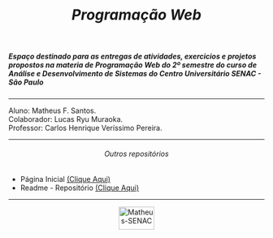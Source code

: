 <header>
  <h1 align="center"><em>Programação Web</em></h1>
</header>

<section>
  <h5>Espaço destinado para as entregas de atividades, exercicios e projetos
  propostos na materia de Programação Web do 2º semestre do curso de Análise e Desenvolvimento de Sistemas do Centro Universitário SENAC - São Paulo<h5>
</section>

<hr>

<section>
  <p>
      Aluno: Matheus F. Santos.<br>
      Colaborador: Lucas Ryu Muraoka.<br>
      Professor: Carlos Henrique Veríssimo Pereira.
  </p>
</section>

<hr>

<section>
  <h6 align="center">Outros repositórios</h6>
  <nav>
    <ul>
      <li>Página Inicial <a href="https://github.com/Matheus-FSantos" target="_blank">(Clique Aqui)</a></li>
      <li>Readme - Repositório <a href="https://github.com/Matheus-FSantos/Matheus-FSantos" target="_blank">(Clique Aqui)</a></li>  
    </ul>
  </nav>
</section>

<hr>

<section align="center">
  <a href="https://www.sp.senac.br/" target="_blank">
    <img alt="Matheus-SENAC" height="45" width="70" src="https://logodownload.org/wp-content/uploads/2014/10/senac-logo-4.png">
  </a>
</section>
